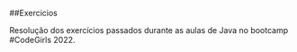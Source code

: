 ##Exercicios

Resolução dos exercícios passados durante as aulas de Java no bootcamp #CodeGirls 2022.
